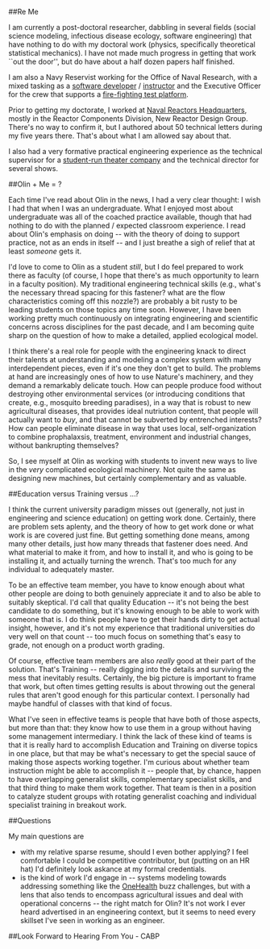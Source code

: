 ##Re Me

I am currently a post-doctoral researcher, dabbling in several fields (social science modeling, infectious disease ecology, software engineering) that have nothing to do with my doctoral work (physics, specifically theoretical statistical mechanics).  I have not made much progress in getting that work ``out the door'', but do have about a half dozen papers half finished.

I am also a Navy Reservist working for the Office of Naval Research, with a mixed tasking as a [software developer](https://edison.nrl.navy.mil) / [instructor](https://github.com/pearsonca/stdio-ghana) and the Executive Officer for the crew that supports a [fire-fighting test platform](http://www.nrl.navy.mil/field-sites/ex-uss-shadwell/).

Prior to getting my doctorate, I worked at [Naval Reactors Headquarters](http://nnsa.energy.gov/aboutus/ourprograms/powernavy2/aboutnr), mostly in the Reactor Components Division, New Reactor Design Group.  There's no way to confirm it, but I authored about 50 technical letters during my five years there.  That's about what I am allowed say about that.

I also had a very formative practical engineering experience as the technical supervisor for a [student-run theater company](http://www.hoofnhorn.org/index.html) and the technical director for several shows.

##Olin + Me = ?

Each time I've read about Olin in the news, I had a very clear thought: I wish I had that when I was an undergraduate.  What I enjoyed most about undergraduate was all of the coached practice available, though that had nothing to do with the planned / expected classroom experience.  I read about Olin's emphasis on doing -- with the theory of doing to support practice, not as an ends in itself -- and I just breathe a sigh of relief that at least *someone* gets it.

I'd love to come to Olin as a student *still*, but I do feel prepared to work there as faculty (of course, I hope that there's as much opportunity to learn in a faculty position).  My traditional engineering technical skills (e.g., what's the necessary thread spacing for this fastener? what are the flow characteristics coming off this nozzle?) are probably a bit rusty to be leading students on those topics any time soon.  However, I have been working pretty much continuously on integrating engineering and scientific concerns across disciplines for the past decade, and I am becoming quite sharp on the question of how to make a detailed, applied ecological model.

I think there's a real role for people with the engineering knack to direct their talents at understanding and modeling a complex system with many interdependent pieces, even if it's one they don't get to build.  The problems at hand are increasingly ones of how to use Nature's machinery, and they demand a remarkably delicate touch.  How can people produce food without destroying other environmental services (or introducing conditions that create, e.g., mosquito breeding paradises), in a way that is robust to new agricultural diseases, that provides ideal nutriution content, that people will actually want to *buy*, and that cannot be subverted by entrenched interests?  How can people eliminate disease in way that uses local, self-organization to combine prophalaxsis, treatment, environment and industrial changes, without bankrupting themselves?

So, I see myself at Olin as working with students to invent new ways to live in the *very* complicated ecological machinery.  Not quite the same as designing new machines, but certainly complementary and as valuable.

##Education versus Training versus ...?

I think the current university paradigm misses out (generally, not just in engineering and science education) on getting work done.  Certainly, there are problem sets aplenty, and the theory of how to get work done or what work is are covered just fine.  But getting something done means, among many other details, just how many threads that fastener does need.  And what material to make it from, and how to install it, and who is going to be installing it, and actually turning the wrench.  That's too much for any individual to adequately master.

To be an effective team member, you have to know enough about what other people are doing to both genuinely appreciate it and to also be able to suitably skeptical.  I'd call that quality Education -- it's not being the best candidate to do something, but it's knowing enough to be able to work with someone that is.  I do think people have to get their hands dirty to get actual insight, however, and it's not my experience that traditional universities do very well on that count -- too much focus on something that's easy to grade, not enough on a product worth grading.

Of course, effective team members are also *really* good at their part of the solution.  That's Training -- really digging into the details and surviving the mess that inevitably results.  Certainly, the big picture is important to frame that work, but often times getting results is about throwing out the general rules that aren't good enough for this particular context.  I personally had maybe handful of classes with that kind of focus.

What I've seen in effective teams is people that have both of those aspects, but more than that: they know how to use them in a group without having some management intermediary.  I think the lack of these kind of teams is that it is really hard to accomplish Education and Training on diverse topics in one place, but that may be what's necessary to get the special sauce of making those aspects working together.  I'm curious about whether team instruction might be able to accomplish it -- people that, by chance, happen to have overlapping generalist skills, complementary specialist skills, and that third thing to make them work together.  That team is then in a position to catalyze student groups with rotating generalist coaching and individual specialist training in breakout work.

##Questions

My main questions are
 - with my relative sparse resume, should I even bother applying?  I feel comfortable I could be competitive contributor, but (putting on an HR hat) I'd definitely look askance at my formal credentials.
 - is the kind of work I'd engage in -- systems modeling towards addressing something like the [OneHealth](http://www.cdc.gov/onehealth/) buzz challenges, but with a lens that also tends to encompass agricultural issues and deal with operational concerns -- the right match for Olin?  It's not work I ever heard advertised in an engineering context, but it seems to need every skillset I've seen in working as an engineer.

##Look Forward to Hearing From You - CABP
